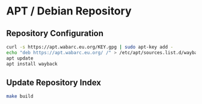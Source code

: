 # APT / Debian Repository

Repository Configuration
------------------------

```bash
curl -s https://apt.wabarc.eu.org/KEY.gpg | sudo apt-key add -
echo "deb https://apt.wabarc.eu.org/ /" > /etc/apt/sources.list.d/wayback.list
apt update
apt install wayback
```

Update Repository Index
-----------------------

```bash
make build
```
